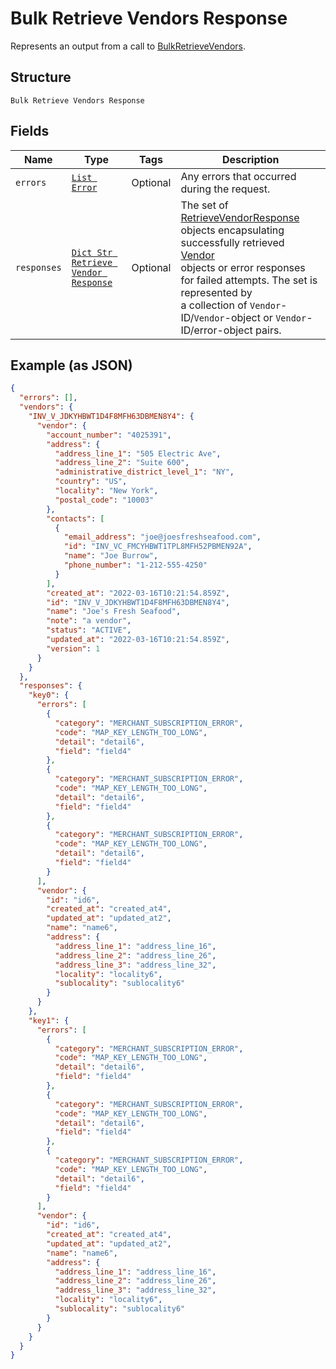 
# Bulk Retrieve Vendors Response

Represents an output from a call to [BulkRetrieveVendors](../../doc/api/vendors.md#bulk-retrieve-vendors).

## Structure

`Bulk Retrieve Vendors Response`

## Fields

| Name | Type | Tags | Description |
|  --- | --- | --- | --- |
| `errors` | [`List Error`](../../doc/models/error.md) | Optional | Any errors that occurred during the request. |
| `responses` | [`Dict Str Retrieve Vendor Response`](../../doc/models/retrieve-vendor-response.md) | Optional | The set of [RetrieveVendorResponse](entity:RetrieveVendorResponse) objects encapsulating successfully retrieved [Vendor](entity:Vendor)<br>objects or error responses for failed attempts. The set is represented by<br>a collection of `Vendor`-ID/`Vendor`-object or `Vendor`-ID/error-object pairs. |

## Example (as JSON)

```json
{
  "errors": [],
  "vendors": {
    "INV_V_JDKYHBWT1D4F8MFH63DBMEN8Y4": {
      "vendor": {
        "account_number": "4025391",
        "address": {
          "address_line_1": "505 Electric Ave",
          "address_line_2": "Suite 600",
          "administrative_district_level_1": "NY",
          "country": "US",
          "locality": "New York",
          "postal_code": "10003"
        },
        "contacts": [
          {
            "email_address": "joe@joesfreshseafood.com",
            "id": "INV_VC_FMCYHBWT1TPL8MFH52PBMEN92A",
            "name": "Joe Burrow",
            "phone_number": "1-212-555-4250"
          }
        ],
        "created_at": "2022-03-16T10:21:54.859Z",
        "id": "INV_V_JDKYHBWT1D4F8MFH63DBMEN8Y4",
        "name": "Joe's Fresh Seafood",
        "note": "a vendor",
        "status": "ACTIVE",
        "updated_at": "2022-03-16T10:21:54.859Z",
        "version": 1
      }
    }
  },
  "responses": {
    "key0": {
      "errors": [
        {
          "category": "MERCHANT_SUBSCRIPTION_ERROR",
          "code": "MAP_KEY_LENGTH_TOO_LONG",
          "detail": "detail6",
          "field": "field4"
        },
        {
          "category": "MERCHANT_SUBSCRIPTION_ERROR",
          "code": "MAP_KEY_LENGTH_TOO_LONG",
          "detail": "detail6",
          "field": "field4"
        },
        {
          "category": "MERCHANT_SUBSCRIPTION_ERROR",
          "code": "MAP_KEY_LENGTH_TOO_LONG",
          "detail": "detail6",
          "field": "field4"
        }
      ],
      "vendor": {
        "id": "id6",
        "created_at": "created_at4",
        "updated_at": "updated_at2",
        "name": "name6",
        "address": {
          "address_line_1": "address_line_16",
          "address_line_2": "address_line_26",
          "address_line_3": "address_line_32",
          "locality": "locality6",
          "sublocality": "sublocality6"
        }
      }
    },
    "key1": {
      "errors": [
        {
          "category": "MERCHANT_SUBSCRIPTION_ERROR",
          "code": "MAP_KEY_LENGTH_TOO_LONG",
          "detail": "detail6",
          "field": "field4"
        },
        {
          "category": "MERCHANT_SUBSCRIPTION_ERROR",
          "code": "MAP_KEY_LENGTH_TOO_LONG",
          "detail": "detail6",
          "field": "field4"
        },
        {
          "category": "MERCHANT_SUBSCRIPTION_ERROR",
          "code": "MAP_KEY_LENGTH_TOO_LONG",
          "detail": "detail6",
          "field": "field4"
        }
      ],
      "vendor": {
        "id": "id6",
        "created_at": "created_at4",
        "updated_at": "updated_at2",
        "name": "name6",
        "address": {
          "address_line_1": "address_line_16",
          "address_line_2": "address_line_26",
          "address_line_3": "address_line_32",
          "locality": "locality6",
          "sublocality": "sublocality6"
        }
      }
    }
  }
}
```

